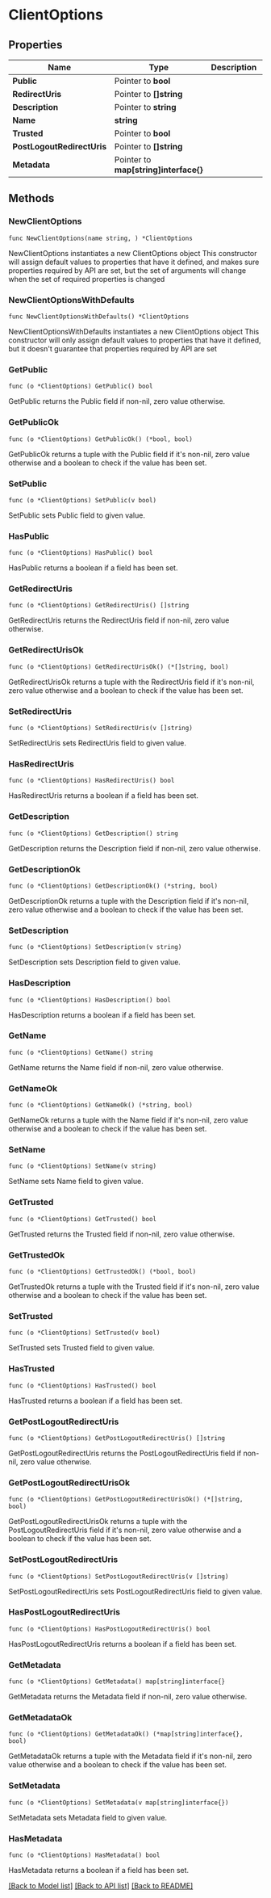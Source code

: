 # ClientOptions

## Properties

Name | Type | Description | Notes
------------ | ------------- | ------------- | -------------
**Public** | Pointer to **bool** |  | [optional] 
**RedirectUris** | Pointer to **[]string** |  | [optional] 
**Description** | Pointer to **string** |  | [optional] 
**Name** | **string** |  | 
**Trusted** | Pointer to **bool** |  | [optional] 
**PostLogoutRedirectUris** | Pointer to **[]string** |  | [optional] 
**Metadata** | Pointer to **map[string]interface{}** |  | [optional] 

## Methods

### NewClientOptions

`func NewClientOptions(name string, ) *ClientOptions`

NewClientOptions instantiates a new ClientOptions object
This constructor will assign default values to properties that have it defined,
and makes sure properties required by API are set, but the set of arguments
will change when the set of required properties is changed

### NewClientOptionsWithDefaults

`func NewClientOptionsWithDefaults() *ClientOptions`

NewClientOptionsWithDefaults instantiates a new ClientOptions object
This constructor will only assign default values to properties that have it defined,
but it doesn't guarantee that properties required by API are set

### GetPublic

`func (o *ClientOptions) GetPublic() bool`

GetPublic returns the Public field if non-nil, zero value otherwise.

### GetPublicOk

`func (o *ClientOptions) GetPublicOk() (*bool, bool)`

GetPublicOk returns a tuple with the Public field if it's non-nil, zero value otherwise
and a boolean to check if the value has been set.

### SetPublic

`func (o *ClientOptions) SetPublic(v bool)`

SetPublic sets Public field to given value.

### HasPublic

`func (o *ClientOptions) HasPublic() bool`

HasPublic returns a boolean if a field has been set.

### GetRedirectUris

`func (o *ClientOptions) GetRedirectUris() []string`

GetRedirectUris returns the RedirectUris field if non-nil, zero value otherwise.

### GetRedirectUrisOk

`func (o *ClientOptions) GetRedirectUrisOk() (*[]string, bool)`

GetRedirectUrisOk returns a tuple with the RedirectUris field if it's non-nil, zero value otherwise
and a boolean to check if the value has been set.

### SetRedirectUris

`func (o *ClientOptions) SetRedirectUris(v []string)`

SetRedirectUris sets RedirectUris field to given value.

### HasRedirectUris

`func (o *ClientOptions) HasRedirectUris() bool`

HasRedirectUris returns a boolean if a field has been set.

### GetDescription

`func (o *ClientOptions) GetDescription() string`

GetDescription returns the Description field if non-nil, zero value otherwise.

### GetDescriptionOk

`func (o *ClientOptions) GetDescriptionOk() (*string, bool)`

GetDescriptionOk returns a tuple with the Description field if it's non-nil, zero value otherwise
and a boolean to check if the value has been set.

### SetDescription

`func (o *ClientOptions) SetDescription(v string)`

SetDescription sets Description field to given value.

### HasDescription

`func (o *ClientOptions) HasDescription() bool`

HasDescription returns a boolean if a field has been set.

### GetName

`func (o *ClientOptions) GetName() string`

GetName returns the Name field if non-nil, zero value otherwise.

### GetNameOk

`func (o *ClientOptions) GetNameOk() (*string, bool)`

GetNameOk returns a tuple with the Name field if it's non-nil, zero value otherwise
and a boolean to check if the value has been set.

### SetName

`func (o *ClientOptions) SetName(v string)`

SetName sets Name field to given value.


### GetTrusted

`func (o *ClientOptions) GetTrusted() bool`

GetTrusted returns the Trusted field if non-nil, zero value otherwise.

### GetTrustedOk

`func (o *ClientOptions) GetTrustedOk() (*bool, bool)`

GetTrustedOk returns a tuple with the Trusted field if it's non-nil, zero value otherwise
and a boolean to check if the value has been set.

### SetTrusted

`func (o *ClientOptions) SetTrusted(v bool)`

SetTrusted sets Trusted field to given value.

### HasTrusted

`func (o *ClientOptions) HasTrusted() bool`

HasTrusted returns a boolean if a field has been set.

### GetPostLogoutRedirectUris

`func (o *ClientOptions) GetPostLogoutRedirectUris() []string`

GetPostLogoutRedirectUris returns the PostLogoutRedirectUris field if non-nil, zero value otherwise.

### GetPostLogoutRedirectUrisOk

`func (o *ClientOptions) GetPostLogoutRedirectUrisOk() (*[]string, bool)`

GetPostLogoutRedirectUrisOk returns a tuple with the PostLogoutRedirectUris field if it's non-nil, zero value otherwise
and a boolean to check if the value has been set.

### SetPostLogoutRedirectUris

`func (o *ClientOptions) SetPostLogoutRedirectUris(v []string)`

SetPostLogoutRedirectUris sets PostLogoutRedirectUris field to given value.

### HasPostLogoutRedirectUris

`func (o *ClientOptions) HasPostLogoutRedirectUris() bool`

HasPostLogoutRedirectUris returns a boolean if a field has been set.

### GetMetadata

`func (o *ClientOptions) GetMetadata() map[string]interface{}`

GetMetadata returns the Metadata field if non-nil, zero value otherwise.

### GetMetadataOk

`func (o *ClientOptions) GetMetadataOk() (*map[string]interface{}, bool)`

GetMetadataOk returns a tuple with the Metadata field if it's non-nil, zero value otherwise
and a boolean to check if the value has been set.

### SetMetadata

`func (o *ClientOptions) SetMetadata(v map[string]interface{})`

SetMetadata sets Metadata field to given value.

### HasMetadata

`func (o *ClientOptions) HasMetadata() bool`

HasMetadata returns a boolean if a field has been set.


[[Back to Model list]](../README.md#documentation-for-models) [[Back to API list]](../README.md#documentation-for-api-endpoints) [[Back to README]](../README.md)


